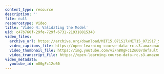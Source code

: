 ```yaml
---
content_type: resource
description: ''
file: null
resourcetype: Video
title: 'Video 4: Validating the Model'
uid: c47b760f-29fe-729f-6731-219318815348
video_files:
  archive_url: https://archive.org/download/MIT15.071S17/MIT15_071S17_Session_3.3.07_300k.mp4
  video_captions_file: https://open-learning-course-data-rc.s3.amazonaws.com/15-071-the-analytics-edge-spring-2017/2ccd487046ad5b2793ddc4acfff91a3d_n80gFc12u60.vtt
  video_thumbnail_file: https://img.youtube.com/vi/n80gFc12u60/default.jpg
  video_transcript_file: https://open-learning-course-data-rc.s3.amazonaws.com/15-071-the-analytics-edge-spring-2017/b82e1f74ac55404a38980d1def632c0b_n80gFc12u60.pdf
video_metadata:
  youtube_id: n80gFc12u60
---
```

